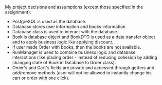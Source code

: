 My project decisions and assumptions (except those specified in the assignment):
- PostgreSQL is used as the database.
- Database stores user information and books information.
- Database class is used to interact with the database.
- Book is database object and BookDTO is used as a data transfer object and to apply business logic like applying discount.
- If user made Order with books, then the books are not available.
- RunManager is used to combine business logic and database interactions (like placing order - instead of reducing cohesion by adding changing state of Book in Database to Order class).
- Order's and Cart's fields are private and accessed through getters and add/remove methods (user will not be allowed to instantly change his cart or order with one click).